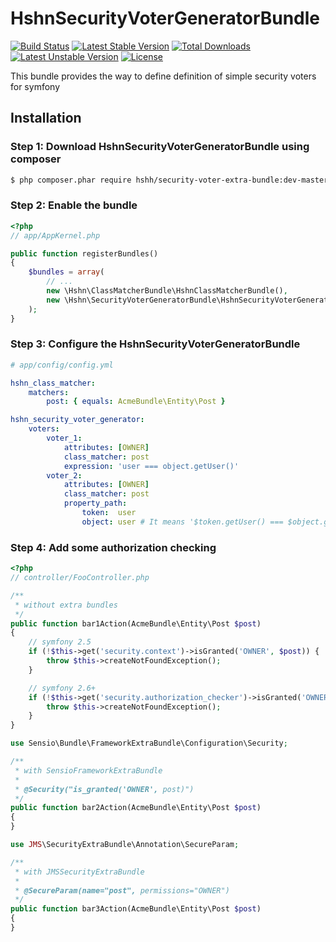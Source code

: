 HshnSecurityVoterGeneratorBundle
============================

[![Build Status](https://travis-ci.org/hshn/HshnSecurityVoterGeneratorBundle.svg?branch=rename)](https://travis-ci.org/hshn/HshnSecurityVoterGeneratorBundle) [![Latest Stable Version](https://poser.pugx.org/hshn/security-voter-generator-bundle/v/stable.svg)](https://packagist.org/packages/hshn/security-voter-generator-bundle) [![Total Downloads](https://poser.pugx.org/hshn/security-voter-generator-bundle/downloads.svg)](https://packagist.org/packages/hshn/security-voter-generator-bundle) [![Latest Unstable Version](https://poser.pugx.org/hshn/security-voter-generator-bundle/v/unstable.svg)](https://packagist.org/packages/hshn/security-voter-generator-bundle) [![License](https://poser.pugx.org/hshn/security-voter-generator-bundle/license.svg)](https://packagist.org/packages/hshn/security-voter-generator-bundle)

This bundle provides the way to define definition of simple security voters for symfony

## Installation

### Step 1: Download HshnSecurityVoterGeneratorBundle using composer

```bash
$ php composer.phar require hshh/security-voter-extra-bundle:dev-master
```

### Step 2: Enable the bundle

```php
<?php
// app/AppKernel.php

public function registerBundles()
{
    $bundles = array(
        // ...
        new \Hshn\ClassMatcherBundle\HshnClassMatcherBundle(),
        new \Hshn\SecurityVoterGeneratorBundle\HshnSecurityVoterGeneratorBundle(),
    );
}
```

### Step 3: Configure the HshnSecurityVoterGeneratorBundle

```yaml
# app/config/config.yml

hshn_class_matcher:
    matchers:
        post: { equals: AcmeBundle\Entity\Post }

hshn_security_voter_generator:
    voters:
        voter_1:
            attributes: [OWNER]
            class_matcher: post
            expression: 'user === object.getUser()'
        voter_2:
            attributes: [OWNER]
            class_matcher: post
            property_path:
                token:  user
                object: user # It means '$token.getUser() === $object.getUser()'
```

### Step 4: Add some authorization checking

```php
<?php
// controller/FooController.php

/**
 * without extra bundles
 */
public function bar1Action(AcmeBundle\Entity\Post $post)
{
    // symfony 2.5
    if (!$this->get('security.context')->isGranted('OWNER', $post)) {
        throw $this->createNotFoundException();
    }

    // symfony 2.6+
    if (!$this->get('security.authorization_checker')->isGranted('OWNER', $post)) {
        throw $this->createNotFoundException();
    }
}

use Sensio\Bundle\FrameworkExtraBundle\Configuration\Security;

/**
 * with SensioFrameworkExtraBundle
 *
 * @Security("is_granted('OWNER', post)")
 */
public function bar2Action(AcmeBundle\Entity\Post $post)
{
}

use JMS\SecurityExtraBundle\Annotation\SecureParam;

/**
 * with JMSSecurityExtraBundle
 *
 * @SecureParam(name="post", permissions="OWNER")
 */
public function bar3Action(AcmeBundle\Entity\Post $post)
{
}

```
